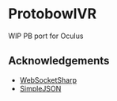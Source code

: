 # ProtobowlVR

WIP PB port for Oculus

## Acknowledgements
  - [WebSocketSharp](https://github.com/sta/websocket-sharp)
  - [SimpleJSON](https://github.com/Bunny83/SimpleJSON)